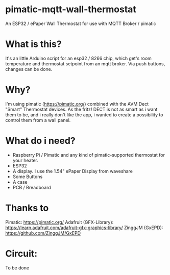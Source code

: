 # pimatic-mqtt-wall-thermostat
An ESP32 / ePaper Wall Thermostat for use with MQTT Broker / pimatic

# What is this?
It's an little Arduino script for an esp32 / 8266 chip, which get's room temperature and thermostat setpoint from an mqtt broker. Via push buttons, changes can be done. 

# Why?
I'm using pimatic (https://pimatic.org/) combined with the AVM Dect "Smart" Thermostat devices. As the fritz! DECT is not as smart as i want them to be, and i really don't like the app, i wanted to create a possibility to control them from a wall panel.

# What do i need?
- Raspberry Pi / Pimatic and any kind of pimatic-supported thermostat for your heater. 
- ESP32
- A display. I use the 1.54" ePaper Display from waveshare
- Some Buttons
- A case
- PCB / Breadboard

# Thanks to
Pimatic: https://pimatic.org/
Adafruit (GFX-Library): https://learn.adafruit.com/adafruit-gfx-graphics-library/
ZinggJM (GxEPD): https://github.com/ZinggJM/GxEPD

# Circuit:
To be done
